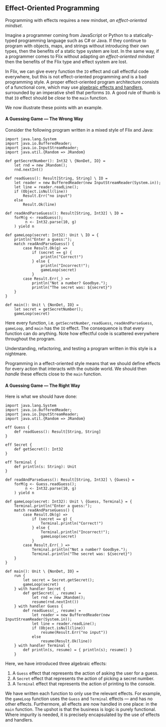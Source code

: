 ## Effect-Oriented Programming

Programming with effects requires a new mindset, _an effect-oriented mindset_.

Imagine a programmer coming from JavaScript or Python to a statically-typed
programming language such as C# or Java. If they continue to program with
objects, maps, and strings without introducing their own types, then the
benefits of a static type system are lost. In the same way, if a programmer
comes to Flix without adapting _an effect-oriented mindset_ then the benefits of
the Flix type and effect system are lost.

In Flix, we can give every function the `IO` effect and call effectful code
everywhere, but this is not effect-oriented programming and is a bad programming
style. A proper effect-oriented program architecture consists of a functional
core, which may use [algebraic effects and handlers](./effects-and-handlers.md),
surrounded by an imperative shell that performs `IO`. A good rule of thumb is
that `IO` effect should be _close_ to the `main` function.

We now illustrate these points with an example.

#### A Guessing Game &mdash; The Wrong Way

Consider the following program written in a mixed style of Flix and Java:

```flix
import java.lang.System
import java.io.BufferedReader;
import java.io.InputStreamReader;
import java.util.{Random => JRandom}

def getSecretNumber(): Int32 \ {NonDet, IO} = 
    let rnd = new JRandom();
    rnd.nextInt()

def readGuess(): Result[String, String] \ IO = 
    let reader = new BufferedReader(new InputStreamReader(System.in));
    let line = reader.readLine();
    if (Object.isNull(line)) 
        Result.Err("no input")
    else 
        Result.Ok(line)

def readAndParseGuess(): Result[String, Int32] \ IO = 
    forM(g <- readGuess(); 
         n <- Int32.parse(10, g)
    ) yield n

def gameLoop(secret: Int32): Unit \ IO = {
    println("Enter a guess:");
    match readAndParseGuess() {
        case Result.Ok(g) => 
            if (secret == g) {
                println("Correct!")
            } else {
                println("Incorrect!");
                gameLoop(secret)
            }
        case Result.Err(_) => 
            println("Not a number? Goodbye.");
            println("The secret was: ${secret}")
    }
}

def main(): Unit \ {NonDet, IO} = 
    let secret = getSecretNumber();
    gameLoop(secret)
```

Here every function, i.e. `getSecretNumber`, `readGuess`, `readAndParseGuess`,
`gameLoop`, and `main` has the `IO` effect. The consequence is that every
function can do anything. Note how effectful code is scattered everywhere
throughout the program. 

Understanding, refactoring, and testing a program written in this style is a
nightmare. 

Programming in a effect-oriented style means that we should define effects for
every action that interacts with the outside world. We should then _handle_
these effects close to the `main` function.

#### A Guessing Game &mdash; The Right Way

Here is what we should have done:

```flix
import java.lang.System
import java.io.BufferedReader;
import java.io.InputStreamReader;
import java.util.{Random => JRandom}

eff Guess {
    def readGuess(): Result[String, String]
}

eff Secret {
    def getSecret(): Int32
}

eff Terminal {
    def println(s: String): Unit    
}

def readAndParseGuess(): Result[String, Int32] \ {Guess} = 
    forM(g <- Guess.readGuess(); 
         n <- Int32.parse(10, g)
    ) yield n

def gameLoop(secret: Int32): Unit \ {Guess, Terminal} = {
    Terminal.println("Enter a guess:");
    match readAndParseGuess() {
        case Result.Ok(g) => 
            if (secret == g) {
                Terminal.println("Correct!")
            } else {
                Terminal.println("Incorrect!");
                gameLoop(secret)
            }
        case Result.Err(_) => 
            Terminal.println("Not a number? Goodbye.");
            Terminal.println("The secret was: ${secret}")
    }
}

def main(): Unit \ {NonDet, IO} = 
    run {
        let secret = Secret.getSecret();
        gameLoop(secret)
    } with handler Secret {
        def getSecret(_, resume) = 
            let rnd = new JRandom();
            resume(rnd.nextInt())
    } with handler Guess {
        def readGuess(_, resume) = 
            let reader = new BufferedReader(new InputStreamReader(System.in));
            let line = reader.readLine();
            if (Object.isNull(line)) 
                resume(Result.Err("no input"))
            else 
                resume(Result.Ok(line))
    } with handler Terminal {
        def println(s, resume) = { println(s); resume() }
    }
```

Here, we have introduced three algebraic effects: 

1. A `Guess` effect that represents the action of asking the user for a guess.
2. A `Secret` effect that represents the action of picking a secret number. 
3. A `Terminal` effect that represents the action of printing to the console.

We have written each function to only use the relevant effects. For example, the
`gameLoop` function uses the `Guess` and `Terminal` effects &mdash; and has no
other effects. Furthermore, all effects are now handled in one place: in the
`main` function. The upshot is that the business is logic is purely functional.
Where impurity is needed, it is precisely encapsulated by the use of effects and
handlers.
